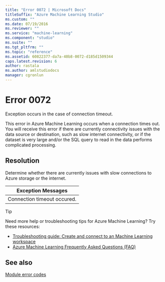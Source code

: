 ```yaml
---
title: "Error 0072 | Microsoft Docs"
titleSuffix: "Azure Machine Learning Studio"
ms.custom: ""
ms.date: 07/19/2016
ms.reviewer: ""
ms.service: "machine-learning"
ms.component: "studio"
ms.suite: ""
ms.tgt_pltfrm: ""
ms.topic: "reference"
ms.assetid: 60822377-da7a-40b8-0072-d185d1509344
caps.latest.revision: 6
author: rastala
ms.author: amlstudiodocs
manager: cgronlun
---
```

# Error 0072  
 Exception occurs in the case of connection timeout.  
  
 This error in Azure Machine Learning occurs when a connection times out. You will receive this error if there are currently connectivity issues with the data source or destination, such as slow internet connectivity, or if the dataset is very large and/or the SQL query to read in the data performs complicated processing.  
  
## Resolution  
 Determine whether there are currently issues with slow connections to Azure storage or the internet.  
  
|Exception Messages|  
|------------------------|  
|Connection timeout occured.|  
  
 > [!TIP]
 >  Need more help or troubleshooting tips for Azure Machine Learning? Try these resources:  
 >  
 >  -  [Troubleshooting guide: Create and connect to an Machine Learning workspace](https://azure.microsoft.com/documentation/articles/machine-learning-troubleshooting-creating-ml-workspace/)  
 >  -  [Azure Machine Learning Frequently Asked Questions (FAQ)](https://azure.microsoft.com/documentation/articles/machine-learning/studio/faq/)  
  
## See also  
 [Module error codes](../machine-learning-module-error-codes.md)